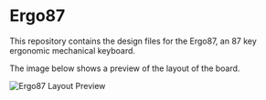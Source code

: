 # Ergo87

This repository contains the design files for the Ergo87, an 87 key ergonomic
mechanical keyboard.

The image below shows a preview of the layout of the board.

![Ergo87 Layout Preview][preview]

[preview]: https://github.com/ergo87/ergo87.github.io/blob/master/images/Ergo87.png?raw=true "Ergo87 Layout Preview"

